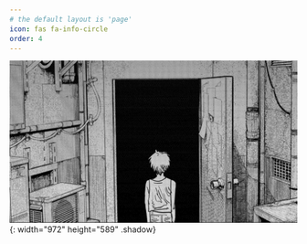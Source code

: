```yaml
---
# the default layout is 'page'
icon: fas fa-info-circle
order: 4
---
```

![Desktop View](/assets/img/sample/bg.jpg){: width="972" height="589" .shadow}
